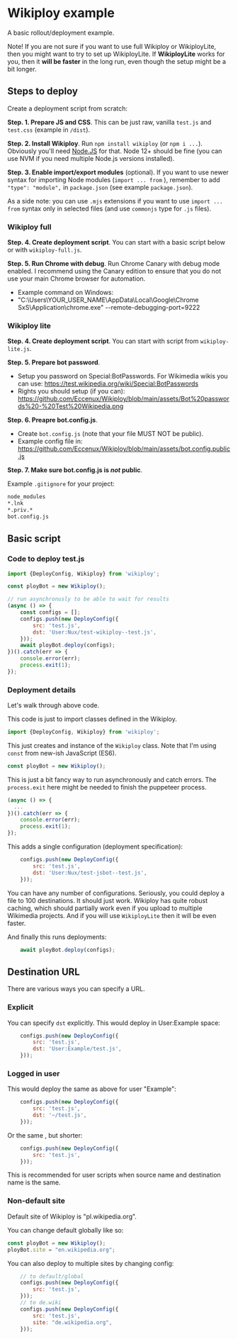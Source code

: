 # Wikiploy example

A basic rollout/deployment example.

Note! If you are not sure if you want to use full Wikiploy or WikiployLite, then you might want to try to set up WikiployLite.
If **WikiployLite** works for you, then it **will be faster** in the long run, even though the setup might be a bit longer.

## Steps to deploy

Create a deployment script from scratch:

**Step. 1. Prepare JS and CSS**. This can be just raw, vanilla `test.js` and `test.css` (example in `/dist`).

**Step. 2. Install Wikiploy**. Run `npm install wikiploy` (or `npm i ...`). Obviously you'll need [Node.JS](https://nodejs.org/en) for that. Node 12+ should be fine (you can use NVM if you need multiple Node.js versions installed).

**Step. 3. Enable import/export modules** (optional). If you want to use newer syntax for importing Node modules (`import ... from` ), remember to add `"type": "module",` in `package.json` (see example `package.json`).

As a side note: you can use `.mjs` extensions if you want to use `import ... from` syntax only in selected files (and use `commonjs` type for `.js` files).

### Wikiploy full

**Step. 4. Create deployment script**. You can start with a basic script below or with `wikiploy-full.js`.

**Step. 5. Run Chrome with debug**. Run Chrome Canary with debug mode enabled. I recommend using the Canary edition to ensure that you do not use your main Chrome browser for automation.

  - Example command on Windows:
  - "C:\Users\YOUR_USER_NAME\AppData\Local\Google\Chrome SxS\Application\chrome.exe" --remote-debugging-port=9222

### Wikiploy lite

**Step. 4. Create deployment script**. You can start with script from `wikiploy-lite.js`.

**Step. 5. Prepare bot password**. 
* Setup you password on Special:BotPasswords. For Wikimedia wikis you can use: https://test.wikipedia.org/wiki/Special:BotPasswords
* Rights you should setup (if you can): https://github.com/Eccenux/Wikiploy/blob/main/assets/Bot%20passwords%20-%20Test%20Wikipedia.png

**Step. 6. Preapre bot.config.js**. 
* Create `bot.config.js` (note that your file MUST NOT be public).
* Example config file in: https://github.com/Eccenux/Wikiploy/blob/main/assets/bot.config.public.js

**Step. 7. Make sure bot.config.js is _not_ public**. 

Example `.gitignore` for your project:
```bash
node_modules
*.lnk
*.priv.*
bot.config.js
```

## Basic script

### Code to deploy test.js
```js
import {DeployConfig, Wikiploy} from 'wikiploy';

const ployBot = new Wikiploy();

// run asynchronusly to be able to wait for results
(async () => {
	const configs = [];
	configs.push(new DeployConfig({
		src: 'test.js',
		dst: 'User:Nux/test-wikiploy--test.js',
	}));
	await ployBot.deploy(configs);
})().catch(err => {
	console.error(err);
	process.exit(1);
});
```

### Deployment details

Let's walk through above code.

This code is just to import classes defined in the Wikiploy.
```js
import {DeployConfig, Wikiploy} from 'wikiploy';
```

This just creates and instance of the `Wikiploy` class. Note that I'm using `const` from new-ish JavaScript (ES6).
```js
const ployBot = new Wikiploy();
```

This is just a bit fancy way to run asynchronously and catch errors. The `process.exit` here might be needed to finish the puppeteer process.
```js
(async () => {
  ...
})().catch(err => {
	console.error(err);
	process.exit(1);
});
```

This adds a single configuration (deployment specification):
```js
	configs.push(new DeployConfig({
		src: 'test.js',
		dst: 'User:Nux/test-jsbot--test.js',
	}));
```
You can have any number of configurations. Seriously, you could deploy a file to 100 destinations. It should just work. Wikiploy has quite robust caching, which should partially work even if you upload to multiple Wikimedia projects. And if you will use `WikiployLite` then it will be even faster.

And finally this runs deployments:
```js
	await ployBot.deploy(configs);
```


## Destination URL

There are various ways you can specify a URL.

### Explicit
You can specify `dst` explicitly. This would deploy in User:Example space:
```js
	configs.push(new DeployConfig({
		src: 'test.js',
		dst: 'User:Example/test.js',
	}));
```

### Logged in user
This would deploy the same as above for user "Example":
```js
	configs.push(new DeployConfig({
		src: 'test.js',
		dst: '~/test.js',
	}));
```

Or the same , but shorter:
```js
	configs.push(new DeployConfig({
		src: 'test.js',
	}));
```
This is recommended for user scripts when source name and destination name is the same. 

### Non-default site

Default site of Wikiploy is "pl.wikipedia.org".

You can change default globally like so:
```js
const ployBot = new Wikiploy();
ployBot.site = "en.wikipedia.org"; 
```

You can also deploy to multiple sites by changing config:
```js
	// to default/global
	configs.push(new DeployConfig({
		src: 'test.js',
	}));
	// to de.wiki
	configs.push(new DeployConfig({
		src: 'test.js',
		site: "de.wikipedia.org",
	}));
```
